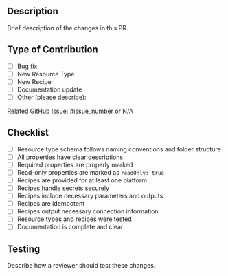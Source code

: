 ## Description

Brief description of the changes in this PR.

## Type of Contribution

- [ ] Bug fix
- [ ] New Resource Type
- [ ] New Recipe
- [ ] Documentation update
- [ ] Other (please describe):

Related GitHub Issue: #issue_number or N/A

## Checklist

- [ ] Resource type schema follows naming conventions and folder structure
- [ ] All properties have clear descriptions
- [ ] Required properties are properly marked
- [ ] Read-only properties are marked as `readOnly: true`
- [ ] Recipes are provided for at least one platform
- [ ] Recipes handle secrets securely
- [ ] Recipes include necessary parameters and outputs
- [ ] Recipes are idempotent
- [ ] Recipes output necessary connection information
- [ ] Resource types and recipes were tested
- [ ] Documentation is complete and clear

## Testing

Describe how a reviewer should test these changes.
